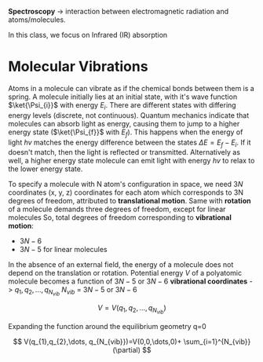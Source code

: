 **Spectroscopy** ->  interaction between electromagnetic radiation and atoms/molecules.

In this class, we focus on Infrared (IR) absorption

# Molecular Vibrations

Atoms in a molecule can vibrate as if the chemical bonds between them is a spring.
A molecule initially lies at an initial state, with it's wave function $\ket{\Psi_{i}}$ with energy $E_{i}$.
There are different states with differing energy levels (discrete, not continuous). Quantum mechanics indicate that molecules can absorb light as energy, causing them to jump to a higher energy state ($\ket{\Psi_{f}}$ with $E_{f}$).
This happens when the energy of light $hv$ matches the energy difference between the states $\Delta E = E_{f} - E_{i}$.
If it doesn't match, then the light is reflected or transmitted.
Alternatively as well, a higher energy state molecule can emit light with energy $hv$ to relax to the lower energy state.

To specify a molecule with N atom's configuration in space, we need $3N$ coordinates (x, y, z) coordinates for each atom which corresponds to 3N degrees of freedom, attributed to **translational motion**.
Same with **rotation** of a molecule demands three degrees of freedom, except for linear molecules
So, total degrees of freedom corresponding to **vibrational motion**:
- $3N-6$
- $3N-5$ for linear molecules

In the absence of an external field, the energy of a molecule does not depend on the translation or rotation.
Potential energy $V$ of a polyatomic molecule becomes a function of $3N-5$ or $3N-6$ **vibrational coordinates** -> $q_{1},q_{2},\dots,q_{N_{vib}}$
$N_{vib}$ = $3N-5$ or $3N-6$

$$
V = V(q_{1},q_{2},\dots,q_{N_{vib}})
$$

Expanding the function around the equilibrium geometry q=0

$$
V(q_{1},q_{2},\dots, q_{N_{vib}})=V(0,0,\dots,0)+ \sum_{i=1}^{N_{vib}}(\partial)
$$
